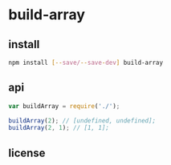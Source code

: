 # build-array

## install

```bash
npm install [--save/--save-dev] build-array
```

## api

```js
var buildArray = require('./');

buildArray(2); // [undefined, undefined];
buildArray(2, 1); // [1, 1];
```

## license
